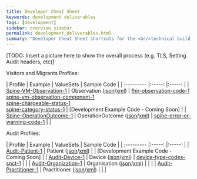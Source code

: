 ```yaml
---
title: Developer Cheat Sheet
keywords: development deliverables
tags: [development]
sidebar: overview_sidebar
permalink: development_deliverables.html
summary: "Developer Cheat Sheet shortcuts for the <br/>technical build of Visitors and Migrants API."
---
```


[TODO: Insert a picture here to show the overall process (e.g. TLS, Setting Audit headers, etc)]


Visitors and Migrants Profiles:

| Profile | Example | ValueSets | Sample Code |
| :--------- |:-----: |:-----: |
| [Spine-VM-Observation-1](https://fhir.nhs.uk/StructureDefinition/Spine-VM-Observation-1) | Observation ([json](Examples/Observation.json)/[xml](Examples/Observation.xml)) | [fhir-observation-code-1](https://fhir.nhs.uk/ValueSet/fhir-observation-code-1) <br /> [spine-vm-observation-component-1](https://fhir.nhs.uk/ValueSet/spine-vm-observation-component-1) <br /> [spine-chargeable-status-1](https://fhir.nhs.uk/ValueSet/spine-chargeable-status-1) <br /> [spine-category-status-1](https://fhir.nhs.uk/ValueSet/spine-category-status-1) | [Development Example Code - Coming Soon] |
| [Spine-OperationOutcome-1](https://fhir.nhs.uk/StructureDefinition/Spine-OperationOutcome-1) | OperationOutcome ([json](Examples/OperationOutcome.json)/[xml](Examples/OperationOutcome.xml)) | [spine-error-or-warning-code-1](https://fhir.nhs.uk/ValueSet/spine-error-or-warning-code-1) | |

Audit Profiles:

| Profile | Example | ValueSets | Sample Code |
| :--------- |:-----: |:-----: |
| [Audit-Patient-1](https://fhir.nhs.uk/StructureDefinition/audit-patient-1) | Patient ([json](Audit/Examples/Patient.json)/[xml](Audit/Examples/Patient.xml)) |  | [Development Example Code - Coming Soon] |
| [Audit-Device-1](https://fhir.nhs.uk/StructureDefinition/audit-device-1) | Device ([json](Audit/Examples/Device.json)/[xml](Audit/Examples/Device.xml)) | [device-type-codes-snct-1](https://fhir.nhs.uk/ValueSet/device-type-codes-snct-1) | |
| [Audit-Organization-1](https://fhir.nhs.uk/StructureDefinition/audit-organization-1) | Organisation ([json](Audit/Examples/Organization.json)/[xml](Audit/Examples/Organization.xml)) | | |
| [Audit-Practitioner-1](https://fhir.nhs.uk/StructureDefinition/audit-practitioner-1) | Practitioner ([json](Audit/Examples/Practitioner.json)/[xml](Audit/Examples/Practitioner.xml)) | | |

